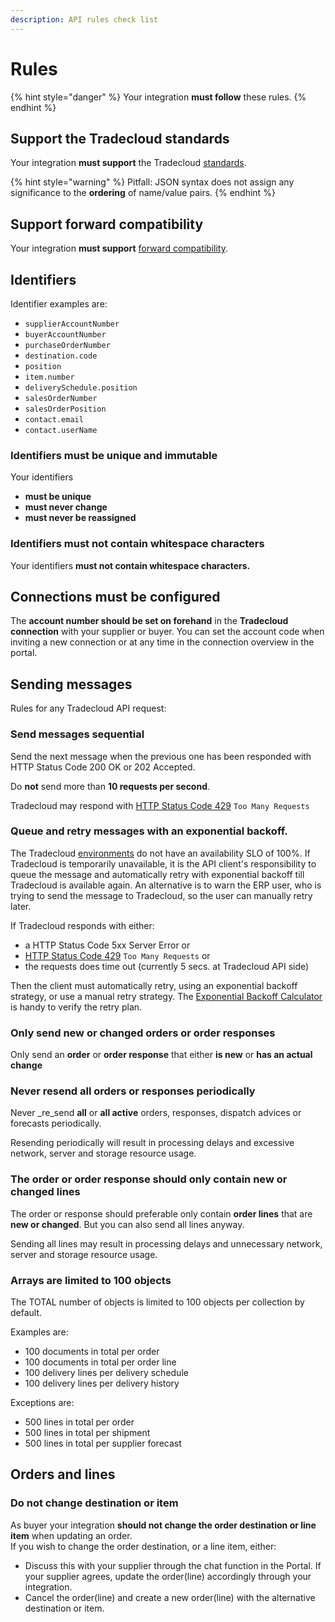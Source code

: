 ```yaml
---
description: API rules check list
---
```


# Rules

{% hint style="danger" %}
Your integration **must follow** these rules.
{% endhint %}

## Support the Tradecloud standards

Your integration **must support** the Tradecloud [standards](standards.md).

{% hint style="warning" %}
Pitfall: JSON syntax does not assign any significance to the **ordering** of name/value pairs.
{% endhint %}

## Support forward compatibility

Your integration **must support** [forward compatibility](compatibility.md#forward-compatibility).

## Identifiers

Identifier examples are:

* `supplierAccountNumber`
* `buyerAccountNumber`
* `purchaseOrderNumber`
* `destination.code`
* `position`
* `item.number`
* `deliverySchedule.position`
* `salesOrderNumber`
* `salesOrderPosition`
* `contact.email`
* `contact.userName`

### Identifiers must be unique and immutable

Your identifiers

* **must be unique**
* **must never change**
* **must never be reassigned**

### Identifiers must not contain whitespace characters

Your identifiers **must not contain whitespace characters.**

## Connections must be configured

The **account number should be set on forehand** in the **Tradecloud connection** with your supplier or buyer. You can set the account code when inviting a new connection or at any time in the connection overview in the portal.

## Sending messages

Rules for any Tradecloud API request:

### Send messages sequential

Send the next message when the previous one has been responded with HTTP Status Code 200 OK or 202 Accepted.

Do **not** send more than **10 requests per second**.

Tradecloud may respond with [HTTP Status Code 429](https://tools.ietf.org/html/rfc6585#section-4) `Too Many Requests`

### Queue and retry messages with an exponential backoff.

The Tradecloud [environments](environments.md) do not have an availability SLO of 100%. If Tradecloud is temporarily unavailable, it is the API client's responsibility to queue the message and automatically retry with exponential backoff till Tradecloud is available again. An alternative is to warn the ERP user, who is trying to send the message to Tradecloud, so the user can manually retry later.

If Tradecloud responds with either:

* a HTTP Status Code 5xx Server Error or
* [HTTP Status Code 429](https://tools.ietf.org/html/rfc6585#section-4) `Too Many Requests` or
* the requests does time out (currently 5 secs. at Tradecloud API side)

Then the client must automatically retry, using an exponential backoff strategy, or use a manual retry strategy. The [Exponential Backoff Calculator](http://backoffcalculator.com/?interval=5\&rate=2\&attempts=5) is handy to verify the retry plan.

### Only send new or changed orders or order responses

Only send an **order** or **order response** that either **is new** or **has an actual change**

### Never resend all orders or responses periodically

Never _re_send **all** or **all active** orders, responses, dispatch advices or forecasts periodically.

Resending periodically will result in processing delays and excessive network, server and storage resource usage.

### The order or order response should only contain new or changed lines

The order or response should preferable only contain **order lines** that are **new or changed**. But you can also send all lines anyway.

Sending all lines may result in processing delays and unnecessary network, server and storage resource usage.

### Arrays are limited to 100 objects

The TOTAL number of objects is limited to 100 objects per collection by default.

Examples are:

* 100 documents in total per order
* 100 documents in total per order line
* 100 delivery lines per delivery schedule
* 100 delivery lines per delivery history

Exceptions are:

* 500 lines in total per order
* 500 lines in total per shipment
* 500 lines in total per supplier forecast

## Orders and lines

### Do not change destination or item

As buyer your integration **should not change the order destination or line item** when updating an order.\
If you wish to change the order destination, or a line item, either:

* Discuss this with your supplier through the chat function in the Portal. If your supplier agrees, update the order(line) accordingly through your integration.
* Cancel the order(line) and create a new order(line) with the alternative destination or item.
